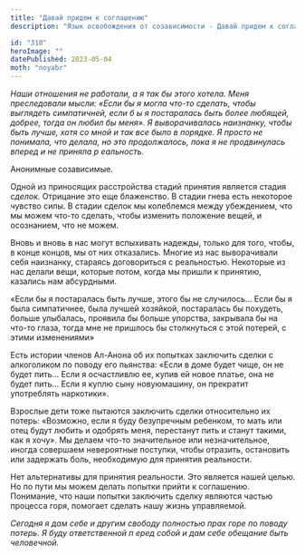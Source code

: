 ```yaml
---
title: "Давай придем к соглашению"
description: "Язык освобождения от созависимости - Давай придем к соглашению"

id: "310"
heroImage: ""
datePublished: 2023-05-04
moth: "noyabr"
---
```


_Наши_ _отношения_ _не_ _работали,_ _а_ _я_ _так_ _бы_ _этого_ _хотела._
_Меня_ _преследовали_ _мысли:_ _«Если_ _бы_ _я_ _могла_ _что-то_ _сделать,_
_чтобы_ _выглядеть_ _симпатичней,_ _если_ _б_ _ы_ _я_ _постаралась_ _быть_
_более_ _любящей,_ _добрее,_ _тогда_ _он_ _любил_ _бы_ _меня»._ _Я_
_выворачивалась_ _наизнанку,_ _чтобы_ _быть_ _лучше,_ _хотя_ _со_ _мной_ _и_
_так_ _все_ _было_ _в_ _порядке._ _Я_ _просто_ _не_ _понимала,_ _что_
_делала,_ _но_ _это_ _продолжалось,_ _пока_ _я_ _не_ _продвинулась_ _вперед_
_и_ _не_ _приняла_ _р_ _еальность._

Анонимные созависимые.

Одной из приносящих расстройства стадий принятия является стадия _сделок._
Отрицание это еще блаженство. В стадии гнева есть некоторое чувство силы. В
стадии сделок мы колеблемся между убеждением, что мы можем что-то сделать,
чтобы изменить положение вещей, и осознанием, что не можем.

Вновь и вновь в нас могут вспыхивать надежды, только для того, чтобы, в конце
концов, мы от них отказались. Многие из нас выворачивали себя наизнанку,
стараясь договориться с реальностью. Некоторые из нас делали вещи, которые
потом, когда мы пришли к принятию, казались нам абсурдными.

«Если бы я постаралась быть лучше, этого бы не случилось… Если бы я была
симпатичнее, была лучшей хозяйкой, постаралась бы похудеть, больше улыбалась,
проявила бы больше упорства, закрывала бы на что-то глаза, тогда мне не
пришлось бы столкнуться с этой потерей, с этими изменениями»

Есть истории членов Ал-Анона об их попытках заключить сделки с алкоголиком по
поводу его пьянства: «Если в доме будет чище, он не будет пить… Если я
осчастливлю ее, купив ей новое платье, она не будет пить… Если я куплю сыну
новуюмашину, он прекратит употреблять наркотики».

Взрослые дети тоже пытаются заключить сделки относительно их потерь:
«Возможно, если я буду безупречным ребенком, то мать или отец будут любить и
одобрять меня, перестанут пить и станут такими, как я хочу». Мы делаем что-то
значительное или незначительное, иногда совершаем невероятные поступки, чтобы
отразить, остановить или задержать боль, необходимую для принятия реальности.

Нет альтернативы для принятия реальности. Это является нашей целью. Но по пути
мы можем делать попытки прийти к соглашению. Понимание, что наши попытки
заключить сделку являются частью процесса горя, помогает сделать нашу жизнь
управляемой.

_Сегодня_ _я_ _дам_ _себе_ _и_ _другим_ _свободу_ _полностью_ _прах_ _горе_
_по_ _поводу_ _потерь._ _Я_ _буду_ _ответственной_ _п_ _еред_ _собой_ _и_
_дам_ _себе_ _обещание_ _быть_ _человечной._
